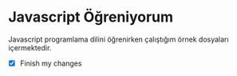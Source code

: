 # Javascript Öğreniyorum
Javascript programlama dilini öğrenirken çalıştığım örnek dosyaları içermektedir.<br/>
- [x] Finish my changes
